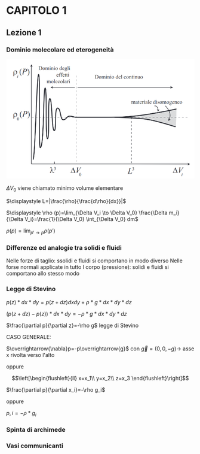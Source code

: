 # CAPITOLO 1

## Lezione 1

### Dominio molecolare ed eterogeneità

![densita](densita.png)

$\Delta V_0$ viene chiamato minimo volume elementare

$\displaystyle L=|\frac{\rho}{\frac{d\rho}{dx}}|$

$\displaystyle \rho (p)=\lim_{\Delta V_i \to \Delta V_0} \frac{\Delta m_i}{\Delta V_i}=\frac{1}{\Delta V_0} \int_{\Delta V_0} dm$

$\displaystyle \rho (p)=\lim_{p' \to p}\rho (p')$

### Differenze ed analogie tra solidi e fluidi

Nelle forze di taglio: ssolidi e fluidi si comportano in modo diverso
Nelle forse normali applicate in tutto l corpo (pressione): solidi e fluidi si comportano allo stesso modo

### Legge di Stevino

$p(z)*dx*dy=p(z+dz)dx dy+\rho*g*dx*dy*dz$

$(p(z+dz)-p(z))*dx*dy=-\rho*g*dx*dy*dz$

$\frac{\partial p}{\partial z}=-\rho g$  legge di Stevino

CASO GENERALE:

$\overrightarrow{\nabla}p=-p\overrightarrow{g}$ con $\overrightarrow{g}=(0,0,-g) \to$ asse x rivolta verso l'alto

oppure

$$\left[\begin{flushleft}{ll} 
x=x_1\\ 
y=x_2\\
z=x_3
\end{flushleft}\right]$$

$\frac{\partial p}{\partial x_i}=-\rho g_i$   

oppure

$p,i=-\rho*g_i$
### Spinta di archimede

### Vasi communicanti